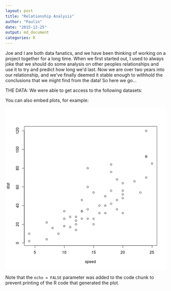 ```yaml
---
layout: post
title: "Relationship Analysis"
author: "Paulin"
date: "2015-12-25"
output: md_document
categories: R
---
```




Joe and I are both data fanatics, and we have been thinking of working on a project together for a long time. When we first started out, I used to always joke that we should do some analysis on other peoples relationships and use it to try and predict how long we'd last. Now we are over two years into our relationship, and we've finally deemed it stable enough to withhold the conclusions that we might find from the data! So here we go...

THE DATA:
We were able to get access to the following datasets:





You can also embed plots, for example:

![plot of chunk unnamed-chunk-3](/figure/source/relationship-prediciton/unnamed-chunk-3-1.png) 

Note that the `echo = FALSE` parameter was added to the code chunk to prevent printing of the R code that generated the plot.
